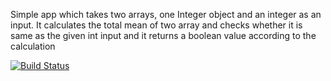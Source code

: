 Simple app which takes two arrays, one Integer object and an integer as an input.
It calculates the total mean of two array and checks whether it is same as the given int input and it returns
a boolean value according to the calculation

[![Build Status](https://app.travis-ci.com/Ayse-Sadioglu/hmwApp.svg?branch=main)](https://app.travis-ci.com/Ayse-Sadioglu/hmwApp)